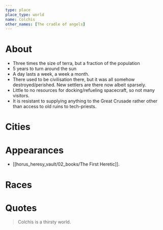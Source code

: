```yaml
---
type: place
place_type: world
name: Colchis
other_names: [The cradle of angels]
---
```

# About
 - Three times the size of terra, but a fraction of the population
 - 5 years to turn around the sun
 - A day lasts a week, a week a month.
 - There used to be civilisation there, but it was all somehow destroyed/perished. New settlers are there now albeit sparsely.
 - Little to no resources for docking/refueling spacecraft, so not many visitors.
 - It is resistant to supplying anything to the Great Crusade rather other than access to old ruins to tech-priests.
# Cities


# Appearances
 - [[horus_heresy_vault/02_books/The First Heretic]].

# Races

# Quotes
> Colchis is a thirsty world.